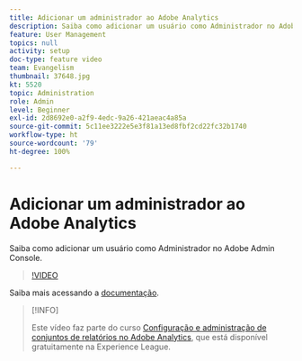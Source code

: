 ```yaml
---
title: Adicionar um administrador ao Adobe Analytics
description: Saiba como adicionar um usuário como Administrador no Adobe Admin Console.
feature: User Management
topics: null
activity: setup
doc-type: feature video
team: Evangelism
thumbnail: 37648.jpg
kt: 5520
topic: Administration
role: Admin
level: Beginner
exl-id: 2d8692e0-a2f9-4edc-9a26-421aeac4a85a
source-git-commit: 5c11ee3222e5e3f81a13ed8fbf2cd22fc32b1740
workflow-type: ht
source-wordcount: '79'
ht-degree: 100%

---
```


# Adicionar um administrador ao Adobe Analytics

Saiba como adicionar um usuário como Administrador no Adobe Admin Console.

>[!VIDEO](https://video.tv.adobe.com/v/37648/?quality=12&learn=on)

Saiba mais acessando a [documentação](https://helpx.adobe.com/br/enterprise/using/admin-console.html).

>[!INFO]
>
> Este vídeo faz parte do curso [Configuração e administração de conjuntos de relatórios no Adobe Analytics](https://experienceleague.adobe.com/?recommended=Analytics-A-1-2021.1.administration&amp;lang=pt-BR), que está disponível gratuitamente na Experience League.